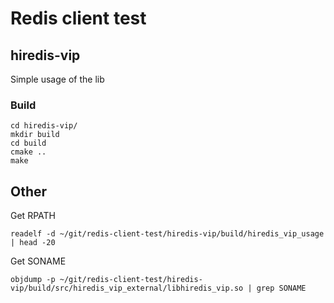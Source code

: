 # Redis client test

## hiredis-vip

Simple usage of the lib

### Build

```
cd hiredis-vip/
mkdir build
cd build
cmake ..
make
```


## Other

Get RPATH

```
readelf -d ~/git/redis-client-test/hiredis-vip/build/hiredis_vip_usage | head -20
```

Get SONAME

```
objdump -p ~/git/redis-client-test/hiredis-vip/build/src/hiredis_vip_external/libhiredis_vip.so | grep SONAME
```

